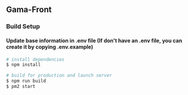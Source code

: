 ## Gama-Front

### Build Setup
#### Update base information in .env file (If don't have an .env file, you can create it by copying .env.example) 

```bash
# install dependencies
$ npm install

# build for production and launch server
$ npm run build
$ pm2 start

```